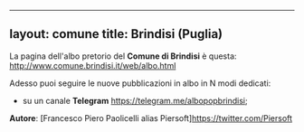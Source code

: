  ---
 layout: comune
 title: Brindisi (Puglia)
 ---
 
 La pagina dell'albo pretorio del **Comune di Brindisi** è questa: http://www.comune.brindisi.it/web/albo.html

 Adesso puoi seguire le nuove pubblicazioni in albo in N modi dedicati:

 * su un canale **Telegram** https://telegram.me/albopopbrindisi;


 **Autore**: [Francesco Piero Paolicelli alias Piersoft]https://twitter.com/Piersoft

